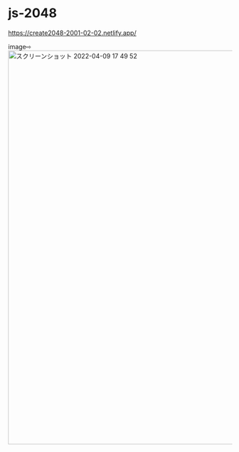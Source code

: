 # js-2048
https://create2048-2001-02-02.netlify.app/

image⇨
<img width="884" alt="スクリーンショット 2022-04-09 17 49 52" src="https://user-images.githubusercontent.com/91360800/162564294-64184a03-8eeb-4f0e-adff-c91e47b388f7.png">
